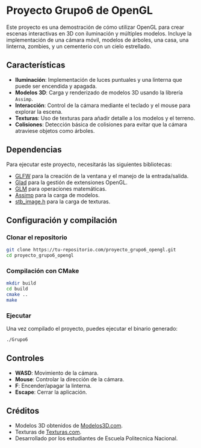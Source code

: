 
# Proyecto Grupo6 de OpenGL

Este proyecto es una demostración de cómo utilizar OpenGL para crear escenas interactivas en 3D con iluminación y múltiples modelos. Incluye la implementación de una cámara móvil, modelos de árboles, una casa, una linterna, zombies, y un cementerio con un cielo estrellado.

## Características

- **Iluminación**: Implementación de luces puntuales y una linterna que puede ser encendida y apagada.
- **Modelos 3D**: Carga y renderizado de modelos 3D usando la librería `Assimp`.
- **Interacción**: Control de la cámara mediante el teclado y el mouse para explorar la escena.
- **Texturas**: Uso de texturas para añadir detalle a los modelos y el terreno.
- **Colisiones**: Detección básica de colisiones para evitar que la cámara atraviese objetos como árboles.

## Dependencias

Para ejecutar este proyecto, necesitarás las siguientes bibliotecas:
- [GLFW](https://www.glfw.org/) para la creación de la ventana y el manejo de la entrada/salida.
- [Glad](https://glad.dav1d.de/) para la gestión de extensiones OpenGL.
- [GLM](https://glm.g-truc.net/0.9.9/index.html) para operaciones matemáticas.
- [Assimp](http://www.assimp.org/) para la carga de modelos.
- [stb_image.h](https://github.com/nothings/stb) para la carga de texturas.

## Configuración y compilación

### Clonar el repositorio

```bash
git clone https://tu-repositorio.com/proyecto_grupo6_opengl.git
cd proyecto_grupo6_opengl
```

### Compilación con CMake

```bash
mkdir build
cd build
cmake ..
make
```

### Ejecutar

Una vez compilado el proyecto, puedes ejecutar el binario generado:

```bash
./Grupo6
```

## Controles

- **WASD**: Movimiento de la cámara.
- **Mouse**: Controlar la dirección de la cámara.
- **F**: Encender/apagar la linterna.
- **Escape**: Cerrar la aplicación.

## Créditos

- Modelos 3D obtenidos de [Modelos3D.com](https://modelos3d.com).
- Texturas de [Texturas.com](https://texturas.com).
- Desarrollado por los estudiantes de Escuela Politecnica Nacional.


